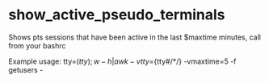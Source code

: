 show_active_pseudo_terminals
============================

Shows pts sessions that have been active in the last $maxtime minutes, call from your bashrc  

Example usage:
tty=$(tty); w -h | awk -vtty=${tty#/*/} -vmaxtime=5 -f getusers -
